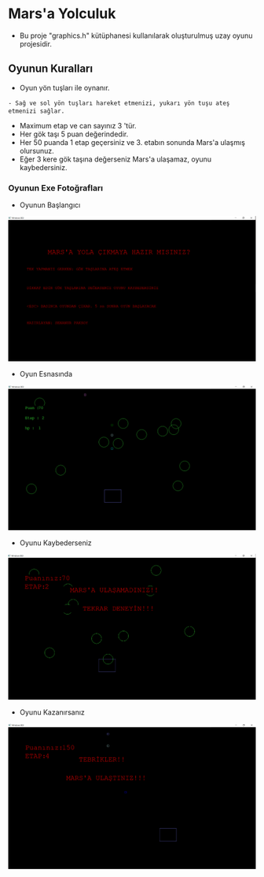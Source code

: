 # Mars'a Yolculuk
- Bu proje "graphics.h" kütüphanesi kullanılarak oluşturulmuş uzay oyunu projesidir.
## Oyunun Kuralları

- Oyun yön tuşları ile oynanır. 
```
- Sağ ve sol yön tuşları hareket etmenizi, yukarı yön tuşu ateş etmenizi sağlar.
```
- Maximum etap ve can sayınız 3 'tür.
- Her gök taşı 5 puan değerindedir.
- Her 50 puanda 1 etap geçersiniz ve 3. etabın sonunda Mars'a ulaşmış olursunuz. 
- Eğer 3 kere gök taşına değerseniz Mars'a ulaşamaz, oyunu kaybedersiniz. 

### Oyunun Exe Fotoğrafları
- Oyunun Başlangıcı

 ![banner resmi](https://github.com/senanurpaksoy/MarsaYolculuk/blob/405c62a5aed996e8bdd6c1aec4afa92fb4a873ad/images/1.png)
- Oyun Esnasında

![banner resmi](https://github.com/senanurpaksoy/MarsaYolculuk/blob/405c62a5aed996e8bdd6c1aec4afa92fb4a873ad/images/2oynarken.png)
- Oyunu Kaybederseniz

![banner resmi](https://github.com/senanurpaksoy/MarsaYolculuk/blob/405c62a5aed996e8bdd6c1aec4afa92fb4a873ad/images/3kayip.png)
- Oyunu Kazanırsanız

![banner resmi](https://github.com/senanurpaksoy/MarsaYolculuk/blob/405c62a5aed996e8bdd6c1aec4afa92fb4a873ad/images/4yen.png)
